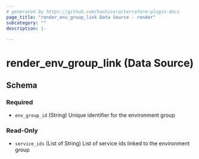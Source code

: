 ```yaml
---
# generated by https://github.com/hashicorp/terraform-plugin-docs
page_title: "render_env_group_link Data Source - render"
subcategory: ""
description: |-
  
---
```


# render_env_group_link (Data Source)





<!-- schema generated by tfplugindocs -->
## Schema

### Required

- `env_group_id` (String) Unique identifier for the environment group

### Read-Only

- `service_ids` (List of String) List of service ids linked to the environment group
